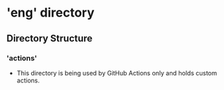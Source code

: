 # 'eng' directory
## Directory Structure
### 'actions'
- This directory is being used by GitHub Actions only and holds custom actions.
